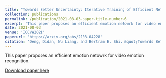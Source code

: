 ```yaml
---
title: "Towards Better Uncertainty: Iterative Training of Efficient Networks for Multitask Emotion Recognition"
collection: publications
permalink: /publication/2021-08-03-paper-title-number-6
excerpt: 'This paper proposes an efficient emotion netowrk for video emotion recognition.'
date: 2021-08-03
venue: 'ICCVW2021'
paperurl: 'https://arxiv.org/abs/2108.04228'
citation: 'Deng, Didan, Wu Liang, and Bertram E. Shi. &quot;Towards Better Uncertainty: Iterative Training of Efficient Networks for Multitask Emotion Recognition&quot; <i>2021 International Conference on Computer Vision Workshop</i>.'
---
```

This paper proposes an efficient emotion netowrk for video emotion recognition.

[Download paper here](https://arxiv.org/pdf/2108.04228.pdf)


